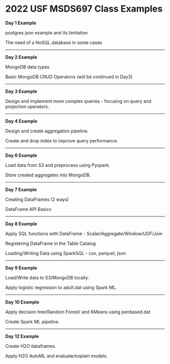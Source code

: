 # 2022 USF MSDS697 Class Examples

**Day 1 Example**

postgres json example and its limitation 

The need of a NoSQL database in some cases



--------

**Day 2 Example**

MongoDB data types

Basic MongoDB CRUD Operatons (will be continued in Day3)


--------

**Day 3 Example**

Design and implement more complex queries  - focusing on query and projection operators.

 
--------

**Day 4 Example**

Design and create aggregation pipeline.

Create and drop index to improve query performance.

--------

**Day 6 Example**

Load data from S3 and preprocess using Pyspark.

Store created aggregates into MongoDB.

--------

**Day 7 Example**

Creating DataFrames (2 ways)

DataFrame API Basics

--------

**Day 8 Example**

Apply SQL functions with DataFrame - Scalar/Aggregate/Window/UDF/Join

Registering DataFrame in the Table Catalog

Loading/Writing Data using SparkSQL - csv, parquet, json

--------

**Day 9 Example**

Load/Write data to S3/MongoDB locally.

Apply logistic regression to adult.dat using Spark ML.

--------

**Day 10 Example**

Apply decision tree/Random Forest/ and KMeans using penbased.dat

Create Spark ML pipeline.

--------

**Day 12 Example**

Create H2O dataframes.

Apply H2O AutoML and evaluate/explain models.

